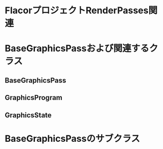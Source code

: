 # FlacorプロジェクトRenderPasses関連

# BaseGraphicsPassおよび関連するクラス

## BaseGraphicsPass


## GraphicsProgram

## GraphicsState

# BaseGraphicsPassのサブクラス


<!--stackedit_data:
eyJoaXN0b3J5IjpbMTAyNjY3MTcxN119
-->